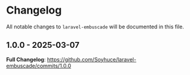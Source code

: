 # Changelog

All notable changes to `laravel-embuscade` will be documented in this file.

## 1.0.0 - 2025-03-07

**Full Changelog**: https://github.com/Soyhuce/laravel-embuscade/commits/1.0.0
